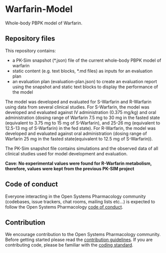 # Warfarin-Model
Whole-body PBPK model of Warfarin. 

## Repository files
This repository contains:

- a PK-Sim snapshot (*.json) file of the current whole-body PBPK model of warfarin
- static content (e.g. text blocks, *.md files) as inputs for an evaluation plan
- an evaluation plan (evaluation-plan.json) to create an evaluation report using the snapshot and static text blocks to display the performance of the model
  
The model was developed and evaluated for S-Warfarin and R-Warfarin using data from several clinical studies. 
For S-Warfarin, the model was developed and evaluated against IV administration (0.375 mg/kg) and oral administration (dosing range of Warfarin 7.5 mg to 30 mg in the fasted state (equivalent to 3.75 mg to 15 mg of S-Warfarin), and 25-26 mg (equivalent to 12.5-13 mg of S-Warfarin) in the fed state). 
For R-Warfarin, the model was developed and evaluated against oral administration (dosing range of Warfarin 25 mg in the fasted state(equivalent to 12.5 mg of S-Warfarin)). 

The PK-Sim snapshot file contains simulations and the observed data of all clinical studies used for model development and evaluation. 

<b>Cave: No experimental values were found for R-Warfarin metabolism, therefore, values were kept from the previous PK-SIM project </b><br>

## Code of conduct

Everyone interacting in the Open Systems Pharmacology community (codebases, issue trackers, chat rooms, mailing lists etc...) is expected to follow the Open Systems Pharmacology [code of conduct](https://github.com/Open-Systems-Pharmacology/Suite/blob/master/CODE_OF_CONDUCT.md#contributor-covenant-code-of-conduct).

## Contribution

We encourage contribution to the Open Systems Pharmacology community. Before getting started please read the [contribution guidelines](https://github.com/Open-Systems-Pharmacology/Suite/blob/master/CONTRIBUTING.md#ways-to-contribute). If you are contributing code, please be familiar with the [coding standard](https://github.com/Open-Systems-Pharmacology/Suite/blob/master/CODING_STANDARDS.md#visual-studio-settings).
